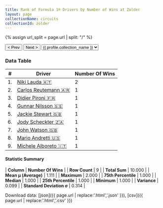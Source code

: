 ```yaml
---
title: Rank of Formula 1® Drivers by Number of Wins at Zolder
layout: page
collectionName: circuits
collectionId: zolder
---
```


{% assign url_split = page.url | split: "/" %}
<div id="collection-navigation">
<button onclick="selector.options[selector.selectedIndex-1].value && (window.location = selector.options[selector.selectedIndex-1].value);">&lt; Prev</button>
<button onclick="selector.options[selector.selectedIndex+1].value && (window.location = selector.options[selector.selectedIndex+1].value);">Next &gt;</button>
<select id="selector" onchange="this.options[this.selectedIndex].value && (window.location = this.options[this.selectedIndex].value);">
  {% for collectionId in site.data[page.collectionName].refs %}
    {% if collectionId == page.collectionId %}
      {% assign selected = "selected" %}
    {% else %}
      {% assign selected = "" %}
    {% endif %}
    {% assign profile = site.data[page.collectionName][collectionId].profile %}
    <option value="/f1/{{ page.collectionName }}/{{ collectionId }}/{{ url_split[4] }}" {{ selected }}>{{ profile.collection_name }}</option>
  {% endfor %}
</select>
</div>

<canvas id="chart" width="400" height="180"></canvas>
<script>
var data = {
  "labels" : [
    "Niki Lauda",
    "Carlos Reutemann",
    "Didier Pironi",
    "Gunnar Nilsson",
    "Jackie Stewart",
    "Jody Scheckter",
    "John Watson",
    "Mario Andretti",
    "Michele Alboreto"
  ],
  "datasets" : [
    {
      "label" : "Number Of Wins",
      "data" : [
        2,
        1,
        1,
        1,
        1,
        1,
        1,
        1,
        1
      ],
      "borderColor" : [
        "#1D181E",
        "#1D181E",
        "#1D181E",
        "#1D181E",
        "#1D181E",
        "#1D181E",
        "#1D181E",
        "#1D181E",
        "#1D181E"
      ],
      "borderWidth" : 1,
      "backgroundColor" : [
        "#9C8E8D",
        "#9C8E8D",
        "#9C8E8D",
        "#9C8E8D",
        "#9C8E8D",
        "#9C8E8D",
        "#9C8E8D",
        "#9C8E8D",
        "#9C8E8D"
      ]
    }
  ]
};
var options = {
  legend: {
    display: false
  },
  scales: {
    xAxes: [{
      ticks: {
        beginAtZero: true,
        maxRotation: 180,
        display: window.innerWidth > 800
      }
    }],
    yAxes: [{
      ticks: {
        beginAtZero: true
      }
    }]
  },
  onResize: function(chart, size) {
    chart.options.scales.xAxes[0].ticks.display = size.width > 800;
  }
};
var chart = new Chart("chart", {
    data: data,
    type: 'bar',
    options: options
});
</script>



### Data Table

| # | Driver | Number Of Wins |
|--|--|--|
| 1. | [Niki Lauda 🇦🇹](/f1/drivers/lauda) | 2 |
| 2. | [Carlos Reutemann 🇦🇷](/f1/drivers/reutemann) | 1 |
| 3. | [Didier Pironi 🇫🇷](/f1/drivers/pironi) | 1 |
| 4. | [Gunnar Nilsson 🇸🇪](/f1/drivers/nilsson) | 1 |
| 5. | [Jackie Stewart 🇬🇧](/f1/drivers/stewart) | 1 |
| 6. | [Jody Scheckter 🇿🇦](/f1/drivers/scheckter) | 1 |
| 7. | [John Watson 🇬🇧](/f1/drivers/watson) | 1 |
| 8. | [Mario Andretti 🇺🇸](/f1/drivers/mario_andretti) | 1 |
| 9. | [Michele Alboreto 🇮🇹](/f1/drivers/alboreto) | 1 |

#### Statistic Summary

| **Column** | **Number Of Wins** |
| **Row Count** | 9 |
| **Total Sum** | 10.000 |
| **Mean μ (Average)** | 1.111 |
| **Maximum** | 2.000 |
| **75th Percentile** | 1.000 |
| **Median** | 1.000 |
| **25th Percentile** | 1.000 |
| **Minimum** | 1.000 |
| **Variance** | 0.099 |
| **Standard Deviation σ** | 0.314 |

Download data: [json]({{ page.url | replace:'.html','.json' }}), [csv]({{ page.url | replace:'.html','.csv' }})
